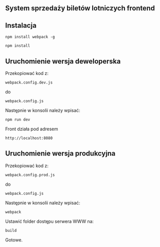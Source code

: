 ## System sprzedaży biletów lotniczych frontend

## Instalacja
`npm install webpack -g`

`npm install`

## Uruchomienie wersja deweloperska
Przekopiować kod z:

`webpack.config.dev.js`

do

`webpack.config.js`

Następnie w konsolii należy wpisać:

`npm run dev`

Front działa pod adresem

`http://localhost:8080`


## Uruchomienie wersja produkcyjna
Przekopiować kod z:

`webpack.config.prod.js`

do

`webpack.config.js`

Następnie w konsolii należy wpisać:

`webpack`

Ustawić folder dostępu serwera WWW na:

`build`

Gotowe.